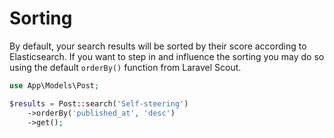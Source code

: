 # Sorting

By default, your search results will be sorted by their score according to Elasticsearch.
If you want to step in and influence the sorting you may do so using the default `orderBy()` function from Laravel Scout.

```php
use App\Models\Post;

$results = Post::search('Self-steering')
    ->orderBy('published_at', 'desc')
    ->get();
```
